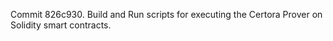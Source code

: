 Commit 826c930.                    Build and Run scripts for executing the Certora Prover on Solidity smart contracts.